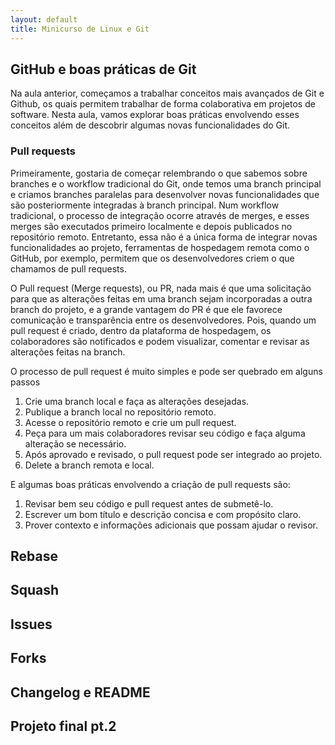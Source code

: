 ```yaml
---
layout: default
title: Minicurso de Linux e Git
---
```



## GitHub e boas práticas de Git

Na aula anterior, começamos a trabalhar conceitos mais avançados de Git e Github, os quais permitem
trabalhar de forma colaborativa em projetos de software. Nesta aula, vamos explorar boas práticas envolvendo
esses conceitos além de descobrir algumas novas funcionalidades do Git.

### Pull requests

Primeiramente, gostaria de começar relembrando o que sabemos sobre branches e o workflow tradicional
do Git, onde temos uma branch principal e criamos branches paralelas para desenvolver novas funcionalidades
que são posteriormente integradas à branch principal. Num workflow tradicional, o processo de integração
ocorre através de merges, e esses merges são executados primeiro localmente e depois publicados no
repositório remoto. Entretanto, essa não é a única forma de integrar novas funcionalidades ao projeto,
ferramentas de hospedagem remota como o GitHub, por exemplo, permitem que os desenvolvedores criem o que
chamamos de pull requests.

O Pull request (Merge requests), ou PR, nada mais é que uma solicitação para que as alterações feitas em uma
branch sejam incorporadas a outra branch do projeto, e a grande vantagem do PR é que ele favorece
comunicação e transparência entre os desenvolvedores. Pois, quando um pull request é criado, dentro da
plataforma de hospedagem, os colaboradores são notificados e podem visualizar, comentar e revisar as
alterações feitas na branch.

O processo de pull request é muito simples e pode ser quebrado em alguns passos

1. Crie uma branch local e faça as alterações desejadas.
2. Publique a branch local no repositório remoto.
3. Acesse o repositório remoto e crie um pull request.
4. Peça para um mais colaboradores revisar seu código e faça alguma alteração se necessário.
5. Após aprovado e revisado, o pull request pode ser integrado ao projeto.
5. Delete a branch remota e local.

E algumas boas práticas envolvendo a criação de pull requests são:

1. Revisar bem seu código e pull request antes de submetê-lo.
2. Escrever um bom título e descrição concisa e com propósito claro.
3. Prover contexto e informações adicionais que possam ajudar o revisor.

## Rebase

## Squash

## Issues

## Forks

## Changelog e README

## Projeto final pt.2
